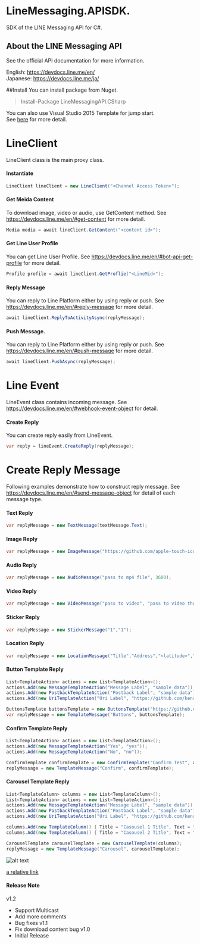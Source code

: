 # LineMessaging.APISDK.
SDK of the LINE Messaging API for C#.

About the LINE Messaging API
------------------------

See the official API documentation for more information.

English: https://devdocs.line.me/en/ <br/>
Japanese: https://devdocs.line.me/ja/

##Install
You can install package from Nuget.
> Install-Package LineMessagingAPI.CSharp

You can also use Visual Studio 2015 Template for jump start. <br/>
See [here](https://github.com/kenakamu/line-bot-sdk-csharp/tree/master/LineBotApplication) for more detail.

# LineClient
LineClient class is the main proxy class.

#### Instantiate
```csharp
LineClient lineClient = new LineClient("<Channel Access Token>");
```
#### Get Meida Content
To download image, video or audio, use GetContent method. See https://devdocs.line.me/en/#get-content for more detail.
```csharp
Media media = await lineClient.GetContent("<content id>");
```

#### Get Line User Profile
You can get Line User Profile. See https://devdocs.line.me/en/#bot-api-get-profile for more detail.
```csharp
Profile profile = await lineClient.GetProflie("<LineMid>");
```

#### Reply Message
You can reply to Line Platform either by using reply or push. See https://devdocs.line.me/en/#reply-message for more detail.
```csharp
await lineClient.ReplyToActivityAsync(replyMessage);
```

#### Push Message. 
You can reply to Line Platform either by using reply or push. See https://devdocs.line.me/en/#push-message for more detail.
```csharp
await lineClient.PushAsync(replyMessage);
```

# Line Event
LineEvent class contains incoming message. See https://devdocs.line.me/en/#webhook-event-object for detail.

#### Create Reply
You can create reply easily from LineEvent.
```csharp
var reply = lineEvent.CreateReply(replyMessage);
```

# Create Reply Message
Following examples demonstrate how to construct reply message.
See https://devdocs.line.me/en/#send-message-object for detail of each message type.

#### Text Reply
```csharp 
var replyMessage = new TextMessage(textMessage.Text);
```

#### Image Reply
```csharp       
var replyMessage = new ImageMessage("https://github.com/apple-touch-icon.png", "https://github.com/apple-touch-icon.png");
```

#### Audio Reply
```csharp
var replyMessage = new AudioMessage("pass to mp4 file", 3600);
```

#### Video Reply
```csharp
var replyMessage = new VideoMessage("pass to video", "pass to video thumbnail");
```

#### Sticker Reply
```csharp
var replyMessage = new StickerMessage("1","1");
```

#### Location Reply
```csharp
var replyMessage = new LocationMessage("Title","Address","<latitude>","<longitude>");
```

#### Button Template Reply
```csharp
List<TemplateAction> actions = new List<TemplateAction>();
actions.Add(new MessageTemplateAction("Message Label", "sample data")); 
actions.Add(new PostbackTemplateAction("Postback Label", "sample data"));
actions.Add(new UriTemplateAction("Uri Label", "https://github.com/kenakamu"));

ButtonsTemplate buttonsTemplate = new ButtonsTemplate("https://github.com/apple-touch-icon.png", "Sample Title", "Sample Text", actions);                
var replyMessage = new TemplateMessage("Buttons", buttonsTemplate);
```

#### Confirm Template Reply
```csharp
List<TemplateAction> actions = new List<TemplateAction>();
actions.Add(new MessageTemplateAction("Yes", "yes"));
actions.Add(new MessageTemplateAction("No", "no"));

ConfirmTemplate confirmTemplate = new ConfirmTemplate("Confirm Test", actions);
replyMessage = new TemplateMessage("Confirm", confirmTemplate);
```

#### Carousel Template Reply
```csharp
List<TemplateColumn> columns = new List<TemplateColumn>();
List<TemplateAction> actions = new List<TemplateAction>(); 
actions.Add(new MessageTemplateAction("Message Label", "sample data"));
actions.Add(new PostbackTemplateAction("Postback Label", "sample data"));
actions.Add(new UriTemplateAction("Uri Label", "https://github.com/kenakamu"));               

columns.Add(new TemplateColumn() { Title = "Casousel 1 Title", Text = "Casousel 1 Text", ThumbnailImageUrl = "https://github.com/apple-touch-icon.png", Actions = actions });   
columns.Add(new TemplateColumn() { Title = "Casousel 2 Title", Text = "Casousel 2 Text", ThumbnailImageUrl = "https://github.com/apple-touch-icon.png", Actions = actions }); 

CarouselTemplate carouselTemplate = new CarouselTemplate(columns);                
replyMessage = new TemplateMessage("Carousel", carouselTemplate);
```
![alt text](https://i.imgur.com/oqgkt3T.jpg)

[a relative link](README1.md)
#### Release Note
v1.2
  - Support Multicast
  - Add more comments
  - Bug fixes
v1.1 
  - Fix download content bug
v1.0
  - Initial Release
